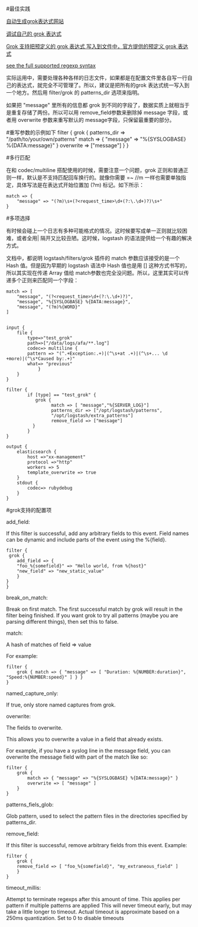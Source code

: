#最佳实践

[自动生成grok表达式网站](http://grokconstructor.appspot.com/ )

[调试自己的 grok 表达式](http://grokdebug.herokuapp.com/)

[Grok 支持把预定义的 grok 表达式 写入到文件中，官方提供的预定义 grok
表达式](https://github.com/elastic/logstash/tree/v1.4.2/patterns)

[see the full supported regexp
syntax](https://github.com/kkos/oniguruma/blob/master/doc/RE)

实际运用中，需要处理各种各样的日志文件，如果都是在配置文件里各自写一行自己的表达式，就完全不可管理了。所以，建议是把所有的grok 表达式统一写入到一个地方。然后用 filter/grok 的 patterns_dir 选项来指明。

如果把 "message" 里所有的信息都 grok
到不同的字段了，数据实质上就相当于是重复存储了两份。所以可以用 remove_field参数来删除掉 message 字段，或者用 overwrite 参数来重写默认的 message字段，只保留最重要的部分。

#重写参数的示例如下
    filter {
        grok {
            patterns_dir => "/path/to/your/own/patterns"
            match => {
                "message" => "%{SYSLOGBASE} %{DATA:message}"
            }
            overwrite => ["message"]
        }
    }

#多行匹配

在和 codec/multiline 搭配使用的时候，需要注意一个问题，grok
正则和普通正则一样，默认是不支持匹配回车换行的。就像你需要 =~ //m
一样也需要单独指定，具体写法是在表达式开始位置加 (?m) 标记。如下所示：

    match => {
        "message" => "(?m)\s+(?<request_time>\d+(?:\.\d+)?)\s+"
    }

#多项选择

有时候会碰上一个日志有多种可能格式的情况。这时候要写成单一正则就比较困难，或者全用| 隔开又比较丑陋。这时候，logstash 的语法提供给一个有趣的解决方式。

文档中，都说明 logstash/filters/grok 插件的 match 参数应该接受的是一个 Hash
值。但是因为早期的 logstash 语法中 Hash 值也是用 []
这种方式书写的，所以其实现在传递 Array 值给 match参数也完全没问题。所以，这里其实可以传递多个正则来匹配同一个字段：

    match => [
        "message", "(?<request_time>\d+(?:\.\d+)?)",
        "message", "%{SYSLOGBASE} %{DATA:message}",
        "message", "(?m)%{WORD}"
    ]


    input {
        file {
            type=>"test_grok"
            path=>["/data/logs/afa/**.log"]
            codec=> multiline {
            pattern => "(^.+Exception:.+)|(^\s+at .+)|(^\s+... \d       +more)|(^\s*Caused by:.+)"
            what=> "previous"
                }
        }
    }
    
    filter {
            if [type] == "test_grok" {
               grok {
                     match => [ "message","%{SERVER_LOG}"]
                     patterns_dir => ["/opt/logstash/patterns",
                     "/opt/logstash/extra_patterns"]
                     remove_field => ["message"]
              }
            }
    }

    output {
        elasticsearch {
            host =>"xx-management"
            protocol =>"http"
            workers => 5
            template_overwrite => true
        }
        stdout { 
            codec=> rubydebug 
        }
    }

#grok支持的配置项

add_field:

If this filter is successful, add any arbitrary fields to this event. Field names can be dynamic and include parts of the event using the %{field}.

    filter {
     grok {
        add_field => {
        "foo_%{somefield}" => "Hello world, from %{host}"
        "new_field" => "new_static_value"
        }
    }
    }

break_on_match:

Break on first match. The first successful match by grok will result in the
filter being finished. If you want grok to try all patterns (maybe you are
parsing different things), then set this to false.

match:

A hash of matches of field => value

For example:

    filter {
        grok { match => { "message" => [ "Duration: %{NUMBER:duration}", "Speed:%{NUMBER:speed}" ] } }
    } 

named_capture_only:

If true, only store named captures from grok.

overwrite:

The fields to overwrite.

This allows you to overwrite a value in a field that already exists.

For example, if you have a syslog line in the message field, you can overwrite the message field with part of the match like so:

    filter {
        grok {
            match => { "message" => "%{SYSLOGBASE} %{DATA:message}" }
            overwrite => [ "message" ]
        }
    }

patterns_fiels_glob:

Glob pattern, used to select the pattern files in the directories specified by patterns_dir.

remove_field:

If this filter is successful, remove arbitrary fields from this event. Example:

    filter {
        grok {
        remove_field => [ "foo_%{somefield}", "my_extraneous_field" ]
        }
    }

timeout_millis:

Attempt to terminate regexps after this amount of time. This applies per
pattern if multiple patterns are applied This will never timeout early, but may take a little longer to timeout. Actual timeout is approximate based on a 250ms quantization. Set to 0 to disable timeouts
